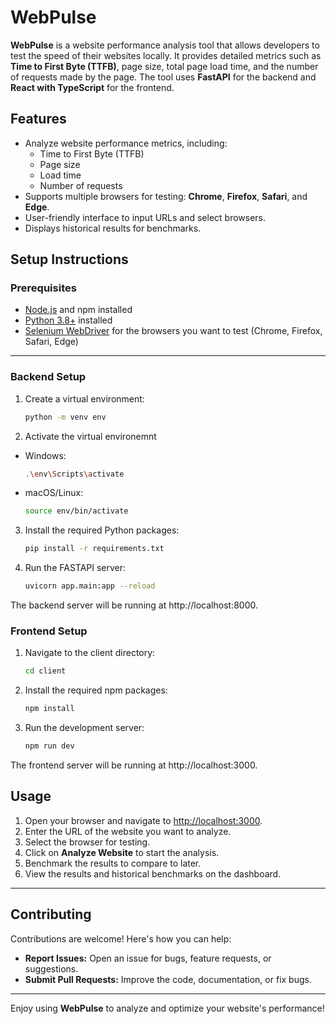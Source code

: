 # WebPulse

**WebPulse** is a website performance analysis tool that allows developers to test the speed of their websites locally. It provides detailed metrics such as **Time to First Byte (TTFB)**, page size, total page load time, and the number of requests made by the page. The tool uses **FastAPI** for the backend and **React with TypeScript** for the frontend.

## Features

- Analyze website performance metrics, including:
  - Time to First Byte (TTFB)
  - Page size
  - Load time
  - Number of requests
- Supports multiple browsers for testing: **Chrome**, **Firefox**, **Safari**, and **Edge**.
- User-friendly interface to input URLs and select browsers.
- Displays historical results for benchmarks.

## Setup Instructions

### Prerequisites

- [Node.js](https://nodejs.org/) and npm installed
- [Python 3.8+](https://www.python.org/downloads/) installed
- [Selenium WebDriver](https://www.selenium.dev/documentation/webdriver/getting_started/) for the browsers you want to test (Chrome, Firefox, Safari, Edge)

---

### Backend Setup

1. Create a virtual environment:
   ```bash
   python -m venv env
   
2. Activate the virtual environemnt
  - Windows:
    ```bash
    .\env\Scripts\activate
  - macOS/Linux:
    ```bash
    source env/bin/activate
    
3. Install the required Python packages:
   ```bash
   pip install -r requirements.txt

4. Run the FASTAPI server:
   ```bash
   uvicorn app.main:app --reload
   
The backend server will be running at http://localhost:8000.

### Frontend Setup

1. Navigate to the client directory:
   ```bash
   cd client
   
2. Install the required npm packages:
   ```bash
   npm install

3. Run the development server:
   ```bash
   npm run dev

The frontend server will be running at http://localhost:3000.

## Usage

1. Open your browser and navigate to [http://localhost:3000](http://localhost:3000).
2. Enter the URL of the website you want to analyze.
3. Select the browser for testing.
4. Click on **Analyze Website** to start the analysis.
5. Benchmark the results to compare to later.
6. View the results and historical benchmarks on the dashboard.

---

## Contributing

Contributions are welcome! Here's how you can help:

- **Report Issues:** Open an issue for bugs, feature requests, or suggestions.
- **Submit Pull Requests:** Improve the code, documentation, or fix bugs.

---

Enjoy using **WebPulse** to analyze and optimize your website's performance!





